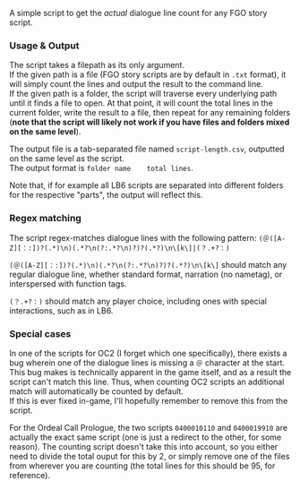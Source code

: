 A simple script to get the *actual* dialogue line count for any FGO story script.

### Usage & Output

The script takes a filepath as its only argument.  
If the given path is a file (FGO story scripts are by default in `.txt` format), it will simply count the lines and output the result to the command line.  
If the given path is a folder, the script will traverse every underlying path until it finds a file to open. At that point, it will count the total lines in the current folder, write the result to a file, then repeat for any remaining folders (**note that the script will likely not work if you have files and folders mixed on the same level**).

The output file is a tab-separated file named `script-length.csv`, outputted on the same level as the script.  
The output format is `folder name    total lines`. 

Note that, if for example all LB6 scripts are separated into different folders for the respective "parts", the output will reflect this.   

### Regex matching
The script regex-matches dialogue lines with the following pattern: `(＠([A-Z][：:])?(.*)\n)(.*?\n(?:.*?\n)?)?(.*?)\n\[k\]|(？.+?：)`  

`(＠([A-Z][：:])?(.*)\n)(.*?\n(?:.*?\n)?)?(.*?)\n\[k\]` should match any regular dialogue line, whether standard format, narration (no nametag), or interspersed with function tags.  

`(？.+?：)` should match any player choice, including ones with special interactions, such as in LB6.

### Special cases

In one of the scripts for OC2 (I forget which one specifically), there exists a bug wherein one of the dialogue lines is missing a `＠` character at the start. This bug makes is technically apparent in the game itself, and as a result the script can't match this line. Thus, when counting OC2 scripts an additional match will automatically be counted by default.  
If this is ever fixed in-game, I'll hopefully remember to remove this from the script.

For the Ordeal Call Prologue, the two scripts `0400010110` and `0400019910` are actually the exact same script (one is just a redirect to the other, for some reason). The counting script doesn't take this into account, so you either need to divide the total ouput for this by 2, or simply remove one of the files from wherever you are counting (the total lines for this should be 95, for reference).
